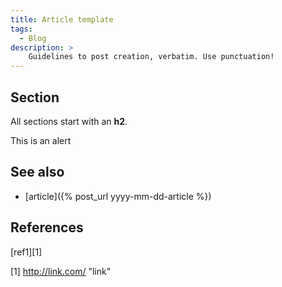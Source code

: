 ```yaml
---
title: Article template
tags:
  - Blog
description: >
    Guidelines to post creation, verbatim. Use punctuation!
---
```


## Section

All sections start with an **h2**.

<div class="alert alert-info">This is an alert</div>

## See also

* [article]({% post_url yyyy-mm-dd-article %})

## References

[ref1][1]

  [1] http://link.com/ "link"

